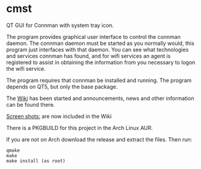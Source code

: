 cmst
====

QT GUI for Connman with system tray icon.

The program provides graphical user interface to control the connman daemon.  The connman daemon
must be started as you normally would, this program just interfaces with that daemon. You can see
what technologies and services connman has found, and for wifi services an agent is registered to
assist in obtaining the information from you necessary to logon the wifi service.

The program requires that connman be installed and running.  The program depends on QT5, but only the base package. 

The [Wiki](https://github.com/andrew-bibb/cmst/wiki) has been started and announcements, news and other information can be found there.

[Screen shots:](https://github.com/andrew-bibb/cmst/wiki/3.-Screenshots) are now included in the Wiki

There is a PKGBUILD for this project in the Arch Linux AUR.

If you are not on Arch download the release and extract the files.  Then run:

    qmake
    make
    make install (as root)

